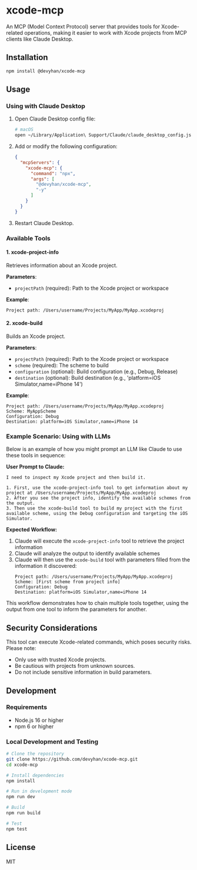 # xcode-mcp

An MCP (Model Context Protocol) server that provides tools for Xcode-related operations, making it easier to work with Xcode projects from MCP clients like Claude Desktop.

## Installation

```bash
npm install @devyhan/xcode-mcp
```

## Usage

### Using with Claude Desktop

1. Open Claude Desktop config file:
   ```bash
   # macOS
   open ~/Library/Application\ Support/Claude/claude_desktop_config.json
   ```

2. Add or modify the following configuration:
   ```json
   {
     "mcpServers": {
       "xcode-mcp": {
         "command": "npx",
         "args": [
           "@devyhan/xcode-mcp",
           "-y"
         ]
       }
     }
   }
   ```

3. Restart Claude Desktop.

### Available Tools

#### 1. xcode-project-info

Retrieves information about an Xcode project.

**Parameters**:
- `projectPath` (required): Path to the Xcode project or workspace

**Example**:
```
Project path: /Users/username/Projects/MyApp/MyApp.xcodeproj
```

#### 2. xcode-build

Builds an Xcode project.

**Parameters**:
- `projectPath` (required): Path to the Xcode project or workspace
- `scheme` (required): The scheme to build
- `configuration` (optional): Build configuration (e.g., Debug, Release)
- `destination` (optional): Build destination (e.g., 'platform=iOS Simulator,name=iPhone 14')

**Example**:
```
Project path: /Users/username/Projects/MyApp/MyApp.xcodeproj
Scheme: MyAppScheme
Configuration: Debug
Destination: platform=iOS Simulator,name=iPhone 14
```

### Example Scenario: Using with LLMs

Below is an example of how you might prompt an LLM like Claude to use these tools in sequence:

**User Prompt to Claude:**
```
I need to inspect my Xcode project and then build it.

1. First, use the xcode-project-info tool to get information about my project at /Users/username/Projects/MyApp/MyApp.xcodeproj
2. After you see the project info, identify the available schemes from the output.
3. Then use the xcode-build tool to build my project with the first available scheme, using the Debug configuration and targeting the iOS Simulator.
```

**Expected Workflow:**
1. Claude will execute the `xcode-project-info` tool to retrieve the project information
2. Claude will analyze the output to identify available schemes
3. Claude will then use the `xcode-build` tool with parameters filled from the information it discovered:
   ```
   Project path: /Users/username/Projects/MyApp/MyApp.xcodeproj
   Scheme: [First scheme from project info]
   Configuration: Debug
   Destination: platform=iOS Simulator,name=iPhone 14
   ```

This workflow demonstrates how to chain multiple tools together, using the output from one tool to inform the parameters for another.

## Security Considerations

This tool can execute Xcode-related commands, which poses security risks. Please note:

- Only use with trusted Xcode projects.
- Be cautious with projects from unknown sources.
- Do not include sensitive information in build parameters.

## Development

### Requirements

- Node.js 16 or higher
- npm 6 or higher

### Local Development and Testing

```bash
# Clone the repository
git clone https://github.com/devyhan/xcode-mcp.git
cd xcode-mcp

# Install dependencies
npm install

# Run in development mode
npm run dev

# Build
npm run build

# Test
npm test
```

## License

MIT
